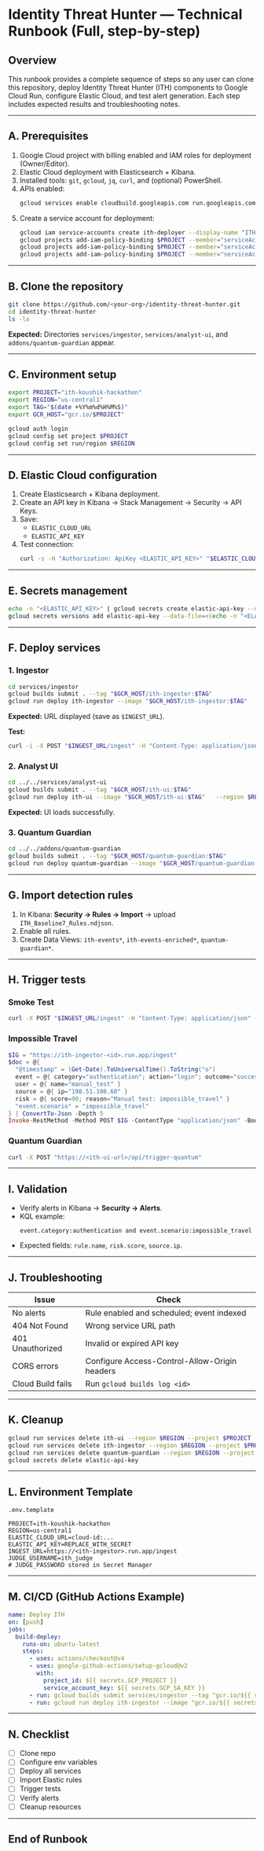 # Identity Threat Hunter — Technical Runbook (Full, step-by-step)

## Overview
This runbook provides a complete sequence of steps so any user can clone this repository, deploy Identity Threat Hunter (ITH) components to Google Cloud Run, configure Elastic Cloud, and test alert generation. Each step includes expected results and troubleshooting notes.

---

## A. Prerequisites
1. Google Cloud project with billing enabled and IAM roles for deployment (Owner/Editor).
2. Elastic Cloud deployment with Elasticsearch + Kibana.
3. Installed tools: `git`, `gcloud`, `jq`, `curl`, and (optional) PowerShell.
4. APIs enabled:
   ```bash
   gcloud services enable cloudbuild.googleapis.com run.googleapis.com iam.googleapis.com secretmanager.googleapis.com
   ```
5. Create a service account for deployment:
   ```bash
   gcloud iam service-accounts create ith-deployer --display-name "ITH Deployer"
   gcloud projects add-iam-policy-binding $PROJECT --member="serviceAccount:ith-deployer@$PROJECT.iam.gserviceaccount.com" --role="roles/run.admin"
   gcloud projects add-iam-policy-binding $PROJECT --member="serviceAccount:ith-deployer@$PROJECT.iam.gserviceaccount.com" --role="roles/cloudbuild.builds.editor"
   gcloud projects add-iam-policy-binding $PROJECT --member="serviceAccount:ith-deployer@$PROJECT.iam.gserviceaccount.com" --role="roles/secretmanager.secretAccessor"
   ```

---

## B. Clone the repository
```bash
git clone https://github.com/<your-org>/identity-threat-hunter.git
cd identity-threat-hunter
ls -la
```
**Expected:** Directories `services/ingestor`, `services/analyst-ui`, and `addons/quantum-guardian` appear.

---

## C. Environment setup
```bash
export PROJECT="ith-koushik-hackathon"
export REGION="us-central1"
export TAG="$(date +%Y%m%d%H%M%S)"
export GCR_HOST="gcr.io/$PROJECT"

gcloud auth login
gcloud config set project $PROJECT
gcloud config set run/region $REGION
```

---

## D. Elastic Cloud configuration
1. Create Elasticsearch + Kibana deployment.
2. Create an API key in Kibana → Stack Management → Security → API Keys.
3. Save:
   - `ELASTIC_CLOUD_URL`
   - `ELASTIC_API_KEY`
4. Test connection:
   ```bash
   curl -s -H "Authorization: ApiKey <ELASTIC_API_KEY>" "$ELASTIC_CLOUD_URL/_cluster/health" | jq .
   ```

---

## E. Secrets management
```bash
echo -n "<ELASTIC_API_KEY>" | gcloud secrets create elastic-api-key --data-file=-
gcloud secrets versions add elastic-api-key --data-file=<(echo -n "<ELASTIC_API_KEY>")
```

---

## F. Deploy services

### 1. Ingestor
```bash
cd services/ingestor
gcloud builds submit . --tag "$GCR_HOST/ith-ingestor:$TAG"
gcloud run deploy ith-ingestor --image "$GCR_HOST/ith-ingestor:$TAG"   --region $REGION --allow-unauthenticated   --set-env-vars "ELASTIC_CLOUD_URL=<ELASTIC_URL>,ELASTIC_API_KEY=<ELASTIC_KEY>,ELASTIC_INDEX=ith-events"
```
**Expected:** URL displayed (save as `$INGEST_URL`).

**Test:**
```bash
curl -i -X POST "$INGEST_URL/ingest" -H "Content-Type: application/json" -d '{"@timestamp":"2025-10-18T00:00:00Z","event":{"category":"test"},"message":"itest"}'
```

### 2. Analyst UI
```bash
cd ../../services/analyst-ui
gcloud builds submit . --tag "$GCR_HOST/ith-ui:$TAG"
gcloud run deploy ith-ui --image "$GCR_HOST/ith-ui:$TAG"   --region $REGION --allow-unauthenticated   --set-env-vars "INGEST_URL=<INGEST_URL>"
```
**Expected:** UI loads successfully.

### 3. Quantum Guardian
```bash
cd ../../addons/quantum-guardian
gcloud builds submit . --tag "$GCR_HOST/quantum-guardian:$TAG"
gcloud run deploy quantum-guardian --image "$GCR_HOST/quantum-guardian:$TAG"   --region $REGION --allow-unauthenticated   --set-env-vars "ELASTIC_CLOUD_URL=<ELASTIC_URL>,ELASTIC_API_KEY=<ELASTIC_KEY>,ELASTIC_INDEX_TARGET=quantum-guardian"
```

---

## G. Import detection rules
1. In Kibana: **Security → Rules → Import** → upload `ITH_Baseline7_Rules.ndjson`.
2. Enable all rules.
3. Create Data Views: `ith-events*`, `ith-events-enriched*`, `quantum-guardian*`.

---

## H. Trigger tests

### Smoke Test
```bash
curl -X POST "$INGEST_URL/ingest" -H "Content-Type: application/json" -d '{"@timestamp":"2025-10-18T00:00:00Z","event":{"category":"authentication","action":"smoke_test","outcome":"success"},"user":{"name":"manual_test"},"source":{"ip":"198.51.100.60"},"risk":{"score":10}}'
```

### Impossible Travel
```powershell
$IG = "https://ith-ingestor-<id>.run.app/ingest"
$doc = @{
  "@timestamp" = (Get-Date).ToUniversalTime().ToString("o")
  event = @{ category="authentication"; action="login"; outcome="success"; kind="event" }
  user = @{ name="manual_test" }
  source = @{ ip="198.51.100.60" }
  risk = @{ score=90; reason="Manual test: impossible_travel" }
  "event.scenario" = "impossible_travel"
} | ConvertTo-Json -Depth 5
Invoke-RestMethod -Method POST $IG -ContentType "application/json" -Body $doc
```

### Quantum Guardian
```bash
curl -X POST "https://<ith-ui-url>/api/trigger-quantum"
```

---

## I. Validation
- Verify alerts in Kibana → **Security → Alerts**.
- KQL example:
  ```
  event.category:authentication and event.scenario:impossible_travel
  ```
- Expected fields: `rule.name`, `risk.score`, `source.ip`.

---

## J. Troubleshooting
| Issue | Check |
|-------|--------|
| No alerts | Rule enabled and scheduled; event indexed |
| 404 Not Found | Wrong service URL path |
| 401 Unauthorized | Invalid or expired API key |
| CORS errors | Configure Access-Control-Allow-Origin headers |
| Cloud Build fails | Run `gcloud builds log <id>` |

---

## K. Cleanup
```bash
gcloud run services delete ith-ui --region $REGION --project $PROJECT
gcloud run services delete ith-ingestor --region $REGION --project $PROJECT
gcloud run services delete quantum-guardian --region $REGION --project $PROJECT
gcloud secrets delete elastic-api-key
```

---

## L. Environment Template
`.env.template`
```
PROJECT=ith-koushik-hackathon
REGION=us-central1
ELASTIC_CLOUD_URL=cloud-id:...
ELASTIC_API_KEY=REPLACE_WITH_SECRET
INGEST_URL=https://<ith-ingestor>.run.app/ingest
JUDGE_USERNAME=ith_judge
# JUDGE_PASSWORD stored in Secret Manager
```

---

## M. CI/CD (GitHub Actions Example)
```yaml
name: Deploy ITH
on: [push]
jobs:
  build-deploy:
    runs-on: ubuntu-latest
    steps:
      - uses: actions/checkout@v4
      - uses: google-github-actions/setup-gcloud@v2
        with:
          project_id: ${{ secrets.GCP_PROJECT }}
          service_account_key: ${{ secrets.GCP_SA_KEY }}
      - run: gcloud builds submit services/ingestor --tag "gcr.io/${{ secrets.GCP_PROJECT }}/ith-ingestor:${{ github.run_number }}"
      - run: gcloud run deploy ith-ingestor --image "gcr.io/${{ secrets.GCP_PROJECT }}/ith-ingestor:${{ github.run_number }}" --region us-central1 --allow-unauthenticated
```

---

## N. Checklist
- [ ] Clone repo
- [ ] Configure env variables
- [ ] Deploy all services
- [ ] Import Elastic rules
- [ ] Trigger tests
- [ ] Verify alerts
- [ ] Cleanup resources

---

## End of Runbook
